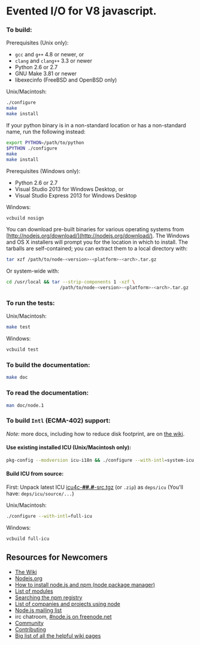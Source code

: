 Evented I/O for V8 javascript.
===

### To build:

Prerequisites (Unix only):

 * `gcc` and `g++` 4.8 or newer, or
 * `clang` and `clang++` 3.3 or newer
 * Python 2.6 or 2.7
 * GNU Make 3.81 or newer
 * libexecinfo (FreeBSD and OpenBSD only)

Unix/Macintosh:

```sh
./configure
make
make install
```

If your python binary is in a non-standard location or has a
non-standard name, run the following instead:

```sh
export PYTHON=/path/to/python
$PYTHON ./configure
make
make install
```

Prerequisites (Windows only):

 * Python 2.6 or 2.7
 * Visual Studio 2013 for Windows Desktop, or
 * Visual Studio Express 2013 for Windows Desktop

Windows:

```sh
vcbuild nosign
```

You can download pre-built binaries for various operating systems from
[http://nodejs.org/download/](http://nodejs.org/download/).  The Windows
and OS X installers will prompt you for the location in which to install.
The tarballs are self-contained; you can extract them to a local directory
with:

```sh
tar xzf /path/to/node-<version>-<platform>-<arch>.tar.gz
```

Or system-wide with:

```sh
cd /usr/local && tar --strip-components 1 -xzf \
                    /path/to/node-<version>-<platform>-<arch>.tar.gz
```

### To run the tests:

Unix/Macintosh:

```sh
make test
```

Windows:

```sh
vcbuild test
```

### To build the documentation:

```sh
make doc
```

### To read the documentation:

```sh
man doc/node.1
```

### To build `Intl` (ECMA-402) support:

*Note:* more docs, including how to reduce disk footprint, are on
[the wiki](https://github.com/joyent/node/wiki/Intl).

#### Use existing installed ICU (Unix/Macintosh only):

```sh
pkg-config --modversion icu-i18n && ./configure --with-intl=system-icu
```

#### Build ICU from source:

First: Unpack latest ICU
  [icu4c-**##.#**-src.tgz](http://icu-project.org/download) (or `.zip`)
  as `deps/icu` (You'll have: `deps/icu/source/...`)

Unix/Macintosh:

```sh
./configure --with-intl=full-icu
```

Windows:

```sh
vcbuild full-icu
```

Resources for Newcomers
---
  - [The Wiki](https://github.com/joyent/node/wiki)
  - [Nodejs.org](http://nodejs.org/)
  - [How to install node.js and npm (node package manager)](http://www.joyent.com/blog/installing-node-and-npm/)
  - [List of modules](https://github.com/joyent/node/wiki/modules)
  - [Searching the npm registry](http://npmjs.org/)
  - [List of companies and projects using node](https://github.com/joyent/node/wiki/Projects,-Applications,-and-Companies-Using-Node)
  - [Node.js mailing list](http://groups.google.com/group/nodejs)
  - irc chatroom, [#node.js on freenode.net](http://webchat.freenode.net?channels=node.js&uio=d4)
  - [Community](https://github.com/joyent/node/wiki/Community)
  - [Contributing](https://github.com/joyent/node/wiki/Contributing)
  - [Big list of all the helpful wiki pages](https://github.com/joyent/node/wiki/_pages)
